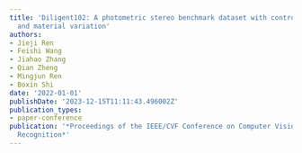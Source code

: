 ```yaml
---
title: 'Diligent102: A photometric stereo benchmark dataset with controlled shape
  and material variation'
authors:
- Jieji Ren
- Feishi Wang
- Jiahao Zhang
- Qian Zheng
- Mingjun Ren
- Boxin Shi
date: '2022-01-01'
publishDate: '2023-12-15T11:11:43.496002Z'
publication_types:
- paper-conference
publication: '*Proceedings of the IEEE/CVF Conference on Computer Vision and Pattern
  Recognition*'
---
```

